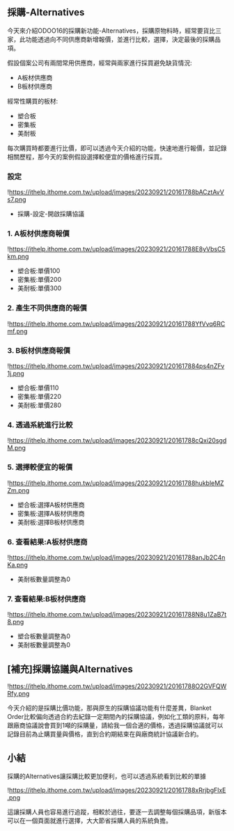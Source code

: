 ## 採購-Alternatives

今天來介紹ODOO16的採購新功能-Alternatives，採購原物料時，經常要貨比三家，此功能透過向不同供應商新增報價，並進行比較，選擇，決定最後的採購品項。

假設個案公司有兩間常用供應商，經常與兩家進行採買避免缺貨情況:

- A板材供應商
- B板材供應商

經常性購買的板材:

- 塑合板
- 密集板
- 美耐板

每次購買時都要進行比價，即可以透過今天介紹的功能，快速地進行報價，並記錄相關歷程，那今天的案例假設選擇較便宜的價格進行採買。

### 設定

!https://ithelp.ithome.com.tw/upload/images/20230921/20161788bACztAvVs7.png

- 採購-設定-開啟採購協議

### 1. A板材供應商報價

!https://ithelp.ithome.com.tw/upload/images/20230921/20161788E8yVbsC5km.png

- 塑合板:單價100
- 密集板:單價200
- 美耐板:單價300

### 2. 產生不同供應商的報價

!https://ithelp.ithome.com.tw/upload/images/20230921/20161788YfVvq6RCmf.png

### 3. B板材供應商報價

!https://ithelp.ithome.com.tw/upload/images/20230921/201617884ps4nZFv1j.png

- 塑合板:單價110
- 密集板:單價220
- 美耐板:單價280

### 4. 透過系統進行比較

!https://ithelp.ithome.com.tw/upload/images/20230921/20161788cQxi20sgdM.png

### 5. 選擇較便宜的報價

!https://ithelp.ithome.com.tw/upload/images/20230921/20161788hukbleMZZm.png

- 塑合板:選擇A板材供應商
- 密集板:選擇A板材供應商
- 美耐板:選擇B板材供應商

### 6. 查看結果:A板材供應商

!https://ithelp.ithome.com.tw/upload/images/20230921/20161788anJb2C4nKa.png

- 美耐板數量調整為0

### 7. 查看結果:B板材供應商

!https://ithelp.ithome.com.tw/upload/images/20230921/20161788N8u1ZaB7t8.png

- 塑合板數量調整為0
- 美耐板數量調整為0

## [補充]採購協議與Alternatives

!https://ithelp.ithome.com.tw/upload/images/20230921/20161788O2GVFQWRfy.png

今天介紹的是採購比價功能，那與原生的採購協議功能有什麼差異，Blanket Order比較偏向透過合約去紀錄一定期間內的採購協議，例如化工類的原料，每年跟廠商協議說會買到1噸的採購量，請給我一個合適的價格，透過採購協議就可以記錄目前為止購買量與價格，直到合約期結束在與廠商統計協議新合約。

## 小結

採購的Alternatives讓採購比較更加便利，也可以透過系統看到比較的單據

!https://ithelp.ithome.com.tw/upload/images/20230921/20161788xRrjbgFlxE.png

這讓採購人員也容易進行追蹤，相較於過往，要逐一去調整每個採購品項，新版本可以在一個頁面就進行選擇，大大節省採購人員的系統負擔。
